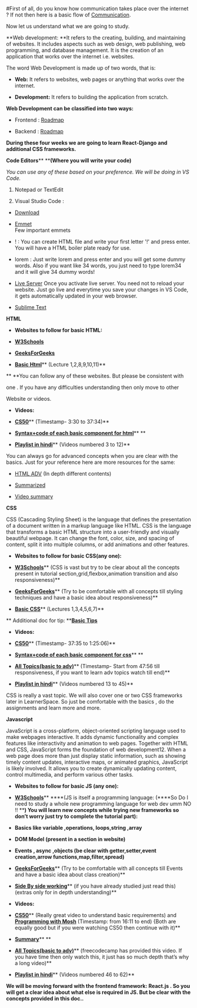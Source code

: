 #First of all, do you know how communication takes place over the internet ? If not then here is a basic flow of [Communication](https://www.w3schools.com/whatis/whatis_http.asp).

Now let us understand what we are going to study.

**Web development: **It refers to the creating, building, and maintaining of websites. It includes aspects such as web design, web publishing, web programming, and database management. It is the creation of an application that works over the internet i.e. websites.

The word Web Development is made up of two words, that is:

- **Web:** It refers to websites, web pages or anything that works over the internet.

- **Development:** It refers to building the application from scratch.

**Web Development can be classified into two ways:**

- Frontend : [Roadmap](https://media.geeksforgeeks.org/wp-content/cdn-uploads/20220825163009/Front-End-Frameworks-and-Libraries1.png)

- Backend : [Roadmap](https://media.geeksforgeeks.org/wp-content/cdn-uploads/20210309162115/Backend-design-roadmap.jpeg)

**During these four weeks we are going to learn React-Django and additional CSS frameworks.**

**<span style="text - decoration: underline;">Code Editors**</span>** ****(Where you will write your code)**

*You can use any of these based on your preference. We will be doing in VS Code.*

1. Notepad or TextEdit

2. Visual Studio Code :

- [Download](https://code.visualstudio.com/)

- [Emmet \
](https://code.visualstudio.com/docs/editor/emmet)Few important emmets

- ! : You can create HTML file and write your first letter '!' and press enter. You will have a HTML boiler plate ready for use.

- lorem : Just write lorem and press enter and you will get some dummy words. Also if you want like 34 words, you just need to type lorem34 and it will give 34 dummy words!

- [Live Server](https://marketplace.visualstudio.com/items?itemName=ritwickdey.LiveServer) Once you activate live server. You need not to reload your website. Just go live and everytime you save your changes in VS Code, it gets automatically updated in your web browser.

-  [Sublime Text](http://www.sublimetext.com/) 

**HTML**

- **Websites to follow for basic HTML:**

- **[W3Schools](https://www.w3schools.com/whatis/whatis_html.asp)**

- **[GeeksForGeeks](https://www.geeksforgeeks.org/html-basics/?ref=lbp)**

- **[Basic Html](https://learn.shayhowe.com/html-css/building-your-first-web-page/)**** (Lecture 1,2,8,9,10,11)**

**	**You can follow any of these websites. But please be consistent with 

one . If you have any difficulties understanding then only move to other

Website or videos.

- **Videos:**

- **[CS50](https://youtu.be/zFZrkCIc2Oc?feature=shared)**** (Timestamp- 3:30 to 37:34)**

- **[Syntax+code of each basic component for html](https://youtu.be/HD13eq_Pmp8?feature=shared)**** **

- **[Playlist in hindi](https://youtube.com/playlist?list=PLu0W_9lII9agiCUZYRsvtGTXdxkzPyItg&feature=shared)**** (Videos numbered 3 to 12)**

You can always go for advanced concepts when you are clear with the basics. Just for your reference here are more resources for the same:

- [HTML ADV](https://htmldog.com/guides/html/advanced/) (In depth different contents)

- [Summarized](https://runestone.academy/ns/books/published/webfundamentals/HTML/advanced.html)

- [Video summary](https://youtu.be/GE2qnXC8UMg?feature=shared)

**CSS**

CSS (Cascading Styling Sheet) is the language that defines the presentation of a document written in a markup language like HTML. CSS is the language that transforms a basic HTML structure into a user-friendly and visually beautiful webpage. It can change the font, color, size, and spacing of content, split it into multiple columns, or add animations and other features.

- **Websites to follow for basic CSS(any one):**

- **[W3Schools](https://www.w3schools.com/css/default.asp)**** (CSS is vast but try to be clear about all the concepts present in tutorial section,grid,flexbox,animation transition and also responsiveness)**

- **[GeeksForGeeks](https://www.geeksforgeeks.org/css-tutorial/?ref=dhm)**** (Try to be comfortable with all concepts till styling techniques and have a basic idea about responsiveness)**

- **[Basic CSS](https://learn.shayhowe.com/html-css/getting-to-know-css/)**** (Lectures 1,3,4,5,6,7)**

**	Additional doc for tip: ****[Basic Tips](https://www.hongkiat.com/blog/20-useful-css-tips-for-beginners/)**

- **Videos:**

- **[CS50](https://youtu.be/zFZrkCIc2Oc?feature=shared)**** (Timestamp- 37:35 to 1:25:06)**

- **[Syntax+code of each basic component for css](https://youtu.be/wRNinF7YQqQ?feature=shared)**** **

- **[All Topics(basic to adv)](https://youtu.be/XhqEuyWjbdo?feature=shared)**** (Timestamp- Start from 47:56 till responsiveness, if you want to learn adv topics watch till end)**

- **[Playlist in hindi](https://youtube.com/playlist?list=PLu0W_9lII9agiCUZYRsvtGTXdxkzPyItg&feature=shared)**** (Videos numbered 13 to 45)**

CSS is really a vast topic. We will also cover one or two CSS frameworks later in LearnerSpace. So just be comfortable with the basics , do the assignments and learn more and more.

**Javascript**

JavaScript is a cross-platform, object-oriented scripting language used to make webpages interactive. It adds dynamic functionality and complex features like interactivity and animation to web pages. Together with HTML and CSS, JavaScript forms the foundation of web development12. When a web page does more than just display static information, such as showing timely content updates, interactive maps, or animated graphics, JavaScript is likely involved. It allows you to create dynamically updating content, control multimedia, and perform various other tasks.

- **Websites to follow for basic JS (any one):**

- **[W3Schools](https://www.w3schools.com/js/js_intro.asp)**** ****(JS is itself a programming language: (****So Do I need to study a whole new programming language for web dev umm NO !! ****) You will learn new concepts while trying new frameworks so don’t worry just try to complete the tutorial part):**

- **Basics like variable ,operations, loops,string ,array**

- **DOM Model (present in a section in website)**

- **Events , async ,objects (be clear with getter,setter,event creation,arrow functions,map,filter,spread)**

- **[GeeksForGeeks](https://www.geeksforgeeks.org/javascript/?ref=dhm)**** (Try to be comfortable with all concepts till Events and have a basic idea about class creation)**

- **[Side By side working](https://developer.mozilla.org/en-US/docs/Learn/Getting_started_with_the_web/JavaScript_basics)**** (if you have already studied just read this)(extras only for in depth understanding)**

- **Videos:**

- **[CS50](https://youtu.be/x5trGVMKTdY?feature=shared)**** (Really great video to understand basic requirements) and ****[Programming with Mosh](https://youtu.be/W6NZfCO5SIk?feature=shared)**** (Timestamp: from 16:11 to end) {Both are equally good but if you were watching CS50 then continue with it)**

- **[Summary](https://youtu.be/lkIFF4maKMU?feature=shared)**** **

- **[All Topics(basic to adv)](https://youtu.be/PkZNo7MFNFg?feature=shared)**** (freecodecamp has provided this video. If you have time then only watch this, it just has so much depth that’s why a long video)**

- **[Playlist in hindi](https://youtube.com/playlist?list=PLu0W_9lII9agiCUZYRsvtGTXdxkzPyItg&feature=shared)**** (Videos numbered 46 to 62)**

**We will be moving forward with the frontend framework: React.js . So you will get a clear idea about what else is required in JS. But be clear with the concepts provided in this doc..**
